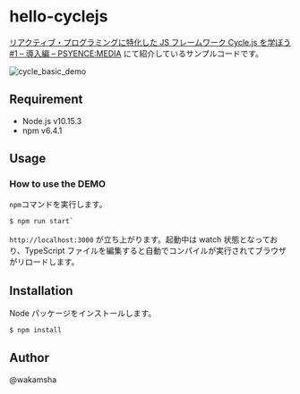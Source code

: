 # hello-cyclejs

[リアクティブ・プログラミングに特化した JS フレームワーク Cycle.js を学ぼう #1 – 導入編 – PSYENCE:MEDIA](https://tech.recruit-mp.co.jp/front-end/post-11898/) にて紹介しているサンプルコードです。

![cycle_basic_demo](https://cloud.githubusercontent.com/assets/2629981/25068719/dfa9e362-22a7-11e7-9974-d23adcd7f534.gif)

## Requirement

- Node.js v10.15.3
- npm v6.4.1

## Usage

### How to use the DEMO

`npm`コマンドを実行します。

```bash
$ npm run start`
```

`http://localhost:3000` が立ち上がります。起動中は watch 状態となっており、TypeScript ファイルを編集すると自動でコンパイルが実行されてブラウザがリロードします。

## Installation

Node パッケージをインストールします。

```bash
$ npm install
```

## Author

@wakamsha
